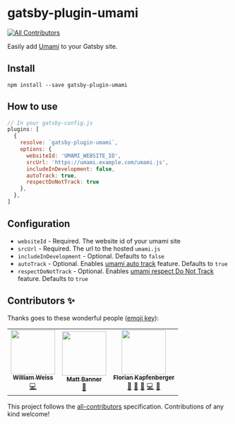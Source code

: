 # gatsby-plugin-umami
<!-- ALL-CONTRIBUTORS-BADGE:START - Do not remove or modify this section -->
[![All Contributors](https://img.shields.io/badge/all_contributors-3-orange.svg?style=flat-square)](#contributors-)
<!-- ALL-CONTRIBUTORS-BADGE:END -->

Easily add [Umami](https://umami.is/) to your Gatsby site.

## Install
`npm install --save gatsby-plugin-umami`

## How to use

```javascript
// In your gatsby-config.js
plugins: [
  {
    resolve: `gatsby-plugin-umami`,
    options: {
      websiteId: 'UMAMI_WEBSITE_ID',
      srcUrl: 'https://umami.example.com/umami.js',
      includeInDevelopment: false,
      autoTrack: true,
      respectDoNotTrack: true
    },
  },
]
```

## Configuration

- `websiteId` - Required. The website id of your umami site
- `srcUrl` - Required. The url to the hosted `umami.js`
- `includeInDevelopment` - Optional. Defaults to `false`
- `autoTrack` - Optional. Enables [umami auto track](https://umami.is/docs/tracker-config) feature. Defaults to `true`
- `respectDoNotTrack` - Optional. Enables [umami respect Do Not Track](https://umami.is/docs/tracker-config) feature. Defaults to `true`



## Contributors ✨

Thanks goes to these wonderful people ([emoji key](https://allcontributors.org/docs/en/emoji-key)):

<!-- ALL-CONTRIBUTORS-LIST:START - Do not remove or modify this section -->
<!-- prettier-ignore-start -->
<!-- markdownlint-disable -->
<table>
  <tr>
    <td align="center"><a href="http://morehumaninternet.org"><img src="https://avatars.githubusercontent.com/u/6589960?v=4?s=100" width="100px;" alt=""/><br /><sub><b>William Weiss</b></sub></a><br /><a href="https://github.com/phiilu/gatsby-plugin-umami/commits?author=will-weiss" title="Code">💻</a></td>
    <td align="center"><a href="http://mattbanner.co.uk"><img src="https://avatars.githubusercontent.com/u/49304331?v=4?s=100" width="100px;" alt=""/><br /><sub><b>Matt Banner</b></sub></a><br /><a href="https://github.com/phiilu/gatsby-plugin-umami/issues?q=author%3Amattsbanner" title="Bug reports">🐛</a></td>
    <td align="center"><a href="https://phiilu.com"><img src="https://avatars.githubusercontent.com/u/8149519?v=4?s=100" width="100px;" alt=""/><br /><sub><b>Florian Kapfenberger</b></sub></a><br /><a href="#question-phiilu" title="Answering Questions">💬</a> <a href="https://github.com/phiilu/gatsby-plugin-umami/commits?author=phiilu" title="Documentation">📖</a> <a href="https://github.com/phiilu/gatsby-plugin-umami/pulls?q=is%3Apr+reviewed-by%3Aphiilu" title="Reviewed Pull Requests">👀</a> <a href="https://github.com/phiilu/gatsby-plugin-umami/commits?author=phiilu" title="Code">💻</a> <a href="#tool-phiilu" title="Tools">🔧</a></td>
  </tr>
</table>

<!-- markdownlint-restore -->
<!-- prettier-ignore-end -->

<!-- ALL-CONTRIBUTORS-LIST:END -->

This project follows the [all-contributors](https://github.com/all-contributors/all-contributors) specification. Contributions of any kind welcome!